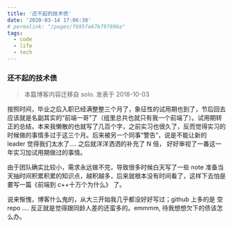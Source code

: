 ```yaml
---
title: '还不起的技术债'
date: '2020-03-14 17:06:38'
# permalink: "/pages/f695fe67b797896a"
tags:
  - code
  - life
  - tech
---
```


### 还不起的技术债

> 本篇博客内容迁移自 solo. 发表于 2018-10-03

按照时间，毕业之后入职已经满整整三个月了，象征性的试用期也到了，节后回去应该就是名副其实的“前端一哥”了（组里总共也就只有我一个前端了）。试用期转正的总结，本来我懒散的也就写了几百个字，之前实习也很久了，反而觉得实习的时候做的事情多过于这三个月。后来被另一个同事“警告”，说是不能让新的 leader 觉得我们太水了.... 之后就洋洋洒洒的补充了 N 倍， 好好审视了一番这一年实习加试用期做过的事情。

由于团队确实比较小，需求永远做不完，导致很多时候白天写了一些 note 准备当天抽时间积累积累的知识点，越积越多，后来就根本没有时间看了，这样下去怕是要写一篇《前端到 c++十万个为什么》 了。

说来惭愧，博客什么鬼的，从大三开始我几乎都没好好写过；github 上多的是 空 repo .... 反正就是觉得跟同龄人差的还蛮多的。emmmm, 待我想想欠下的债该怎么办。
